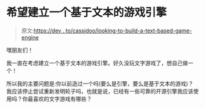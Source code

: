 # 希望建立一个基于文本的游戏引擎

> 原文:[https://dev . to/cassidoo/looking-to-build-a-text-based-game-engine](https://dev.to/cassidoo/looking-to-build-a-text-based-game-engine)

嘿朋友们！

我一直在考虑建立一个基于文本的游戏引擎。好久没玩文字游戏了，想自己做一个！

所以我的主要问题是:你以前造过一个吗(要么是引擎，要么是基于文本的游戏)？我应该停止尝试重新发明轮子吗，也就是说，已经有一些可靠的开源引擎我应该使用吗？你最喜欢的文字游戏有哪些？